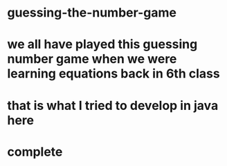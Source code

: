 # guessing-the-number-game
# we all have played this guessing number game when we were learning equations back in 6th class
# that is what I tried to develop in java here
# complete

